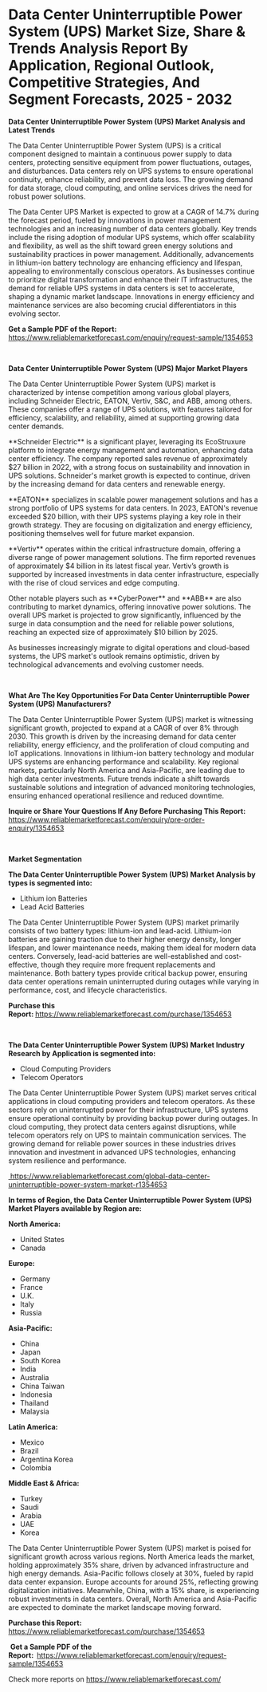 <p><h1>Data Center Uninterruptible Power System (UPS) Market Size, Share & Trends Analysis Report By Application, Regional Outlook, Competitive Strategies, And Segment Forecasts, 2025 - 2032</h1></p><p><strong>Data Center Uninterruptible Power System (UPS) Market Analysis and Latest Trends</strong></p>
<p><p>The Data Center Uninterruptible Power System (UPS) is a critical component designed to maintain a continuous power supply to data centers, protecting sensitive equipment from power fluctuations, outages, and disturbances. Data centers rely on UPS systems to ensure operational continuity, enhance reliability, and prevent data loss. The growing demand for data storage, cloud computing, and online services drives the need for robust power solutions. </p><p>The Data Center UPS Market is expected to grow at a CAGR of 14.7% during the forecast period, fueled by innovations in power management technologies and an increasing number of data centers globally. Key trends include the rising adoption of modular UPS systems, which offer scalability and flexibility, as well as the shift toward green energy solutions and sustainability practices in power management. Additionally, advancements in lithium-ion battery technology are enhancing efficiency and lifespan, appealing to environmentally conscious operators. As businesses continue to prioritize digital transformation and enhance their IT infrastructures, the demand for reliable UPS systems in data centers is set to accelerate, shaping a dynamic market landscape. Innovations in energy efficiency and maintenance services are also becoming crucial differentiators in this evolving sector.</p></p>
<p><strong>Get a Sample PDF of the Report:&nbsp;</strong> <a href="https://www.reliablemarketforecast.com/enquiry/request-sample/1354653?utm_campaign=3307&utm_medium=2&utm_source=Github&utm_content=ia&utm_term=07042025&utm_id=data-center-uninterruptible-power-system-ups">https://www.reliablemarketforecast.com/enquiry/request-sample/1354653</a></p>
<p>&nbsp;</p>
<p><strong>Data Center Uninterruptible Power System (UPS) Major Market Players</strong></p>
<p><p>The Data Center Uninterruptible Power System (UPS) market is characterized by intense competition among various global players, including Schneider Electric, EATON, Vertiv, S&C, and ABB, among others. These companies offer a range of UPS solutions, with features tailored for efficiency, scalability, and reliability, aimed at supporting growing data center demands.</p><p>**Schneider Electric** is a significant player, leveraging its EcoStruxure platform to integrate energy management and automation, enhancing data center efficiency. The company reported sales revenue of approximately $27 billion in 2022, with a strong focus on sustainability and innovation in UPS solutions. Schneider's market growth is expected to continue, driven by the increasing demand for data centers and renewable energy.</p><p>**EATON** specializes in scalable power management solutions and has a strong portfolio of UPS systems for data centers. In 2023, EATON's revenue exceeded $20 billion, with their UPS systems playing a key role in their growth strategy. They are focusing on digitalization and energy efficiency, positioning themselves well for future market expansion.</p><p>**Vertiv** operates within the critical infrastructure domain, offering a diverse range of power management solutions. The firm reported revenues of approximately $4 billion in its latest fiscal year. Vertiv’s growth is supported by increased investments in data center infrastructure, especially with the rise of cloud services and edge computing.</p><p>Other notable players such as **CyberPower** and **ABB** are also contributing to market dynamics, offering innovative power solutions. The overall UPS market is projected to grow significantly, influenced by the surge in data consumption and the need for reliable power solutions, reaching an expected size of approximately $10 billion by 2025.</p><p>As businesses increasingly migrate to digital operations and cloud-based systems, the UPS market's outlook remains optimistic, driven by technological advancements and evolving customer needs.</p></p>
<p>&nbsp;</p>
<p><strong>What Are The Key Opportunities For Data Center Uninterruptible Power System (UPS) Manufacturers?</strong></p>
<p><p>The Data Center Uninterruptible Power System (UPS) market is witnessing significant growth, projected to expand at a CAGR of over 8% through 2030. This growth is driven by the increasing demand for data center reliability, energy efficiency, and the proliferation of cloud computing and IoT applications. Innovations in lithium-ion battery technology and modular UPS systems are enhancing performance and scalability. Key regional markets, particularly North America and Asia-Pacific, are leading due to high data center investments. Future trends indicate a shift towards sustainable solutions and integration of advanced monitoring technologies, ensuring enhanced operational resilience and reduced downtime.</p></p>
<p><strong>Inquire or Share Your Questions If Any Before Purchasing This Report:</strong> <a href="https://www.reliablemarketforecast.com/enquiry/pre-order-enquiry/1354653?utm_campaign=3307&utm_medium=2&utm_source=Github&utm_content=ia&utm_term=07042025&utm_id=data-center-uninterruptible-power-system-ups">https://www.reliablemarketforecast.com/enquiry/pre-order-enquiry/1354653</a></p>
<p>&nbsp;</p>
<p><strong>Market Segmentation</strong></p>
<p><strong>The Data Center Uninterruptible Power System (UPS) Market Analysis by types is segmented into:</strong></p>
<p><ul><li>Lithium ion Batteries</li><li>Lead Acid Batteries</li></ul></p>
<p><p>The Data Center Uninterruptible Power System (UPS) market primarily consists of two battery types: lithium-ion and lead-acid. Lithium-ion batteries are gaining traction due to their higher energy density, longer lifespan, and lower maintenance needs, making them ideal for modern data centers. Conversely, lead-acid batteries are well-established and cost-effective, though they require more frequent replacements and maintenance. Both battery types provide critical backup power, ensuring data center operations remain uninterrupted during outages while varying in performance, cost, and lifecycle characteristics.</p></p>
<p><strong>Purchase this Report:&nbsp;</strong><a href="https://www.reliablemarketforecast.com/purchase/1354653?utm_campaign=3307&utm_medium=2&utm_source=Github&utm_content=ia&utm_term=07042025&utm_id=data-center-uninterruptible-power-system-ups">https://www.reliablemarketforecast.com/purchase/1354653</a></p>
<p>&nbsp;</p>
<p><strong>The Data Center Uninterruptible Power System (UPS) Market Industry Research by Application is segmented into:</strong></p>
<p><ul><li>Cloud Computing Providers</li><li>Telecom Operators</li></ul></p>
<p><p>The Data Center Uninterruptible Power System (UPS) market serves critical applications in cloud computing providers and telecom operators. As these sectors rely on uninterrupted power for their infrastructure, UPS systems ensure operational continuity by providing backup power during outages. In cloud computing, they protect data centers against disruptions, while telecom operators rely on UPS to maintain communication services. The growing demand for reliable power sources in these industries drives innovation and investment in advanced UPS technologies, enhancing system resilience and performance.</p></p>
<p><a href="https://www.reliablemarketforecast.com/global-data-center-uninterruptible-power-system-market-r1354653?utm_campaign=3307&utm_medium=2&utm_source=Github&utm_content=ia&utm_term=07042025&utm_id=data-center-uninterruptible-power-system-ups">&nbsp;https://www.reliablemarketforecast.com/global-data-center-uninterruptible-power-system-market-r1354653</a></p>
<p><strong>In terms of Region, the Data Center Uninterruptible Power System (UPS) Market Players available by Region are:</strong></p>
<p>
    <p> <strong> North America: </strong>
        <ul>
            <li>United States</li>
            <li>Canada</li>
        </ul>
        </p> 
    <p> <strong> Europe: </strong>
        <ul>
            <li>Germany</li>
            <li>France</li>
            <li>U.K.</li>
            <li>Italy</li>
            <li>Russia</li>
        </ul>
        </p> 
    <p> <strong> Asia-Pacific: </strong>
        <ul>
            <li>China</li>
            <li>Japan</li>
            <li>South Korea</li>
            <li>India</li>
            <li>Australia</li>
            <li>China Taiwan</li>
            <li>Indonesia</li>
            <li>Thailand</li>
            <li>Malaysia</li>
        </ul>
        </p> 
    <p> <strong> Latin America: </strong>
        <ul>
            <li>Mexico</li>
            <li>Brazil</li>
            <li>Argentina Korea</li>
            <li>Colombia</li>
        </ul>
        </p> 
    <p> <strong> Middle East & Africa: </strong>
        <ul>
            <li>Turkey</li>
            <li>Saudi</li>
            <li>Arabia</li>
            <li>UAE</li>
            <li>Korea</li>
        </ul>
    </p>
    </p>
<p><p>The Data Center Uninterruptible Power System (UPS) market is poised for significant growth across various regions. North America leads the market, holding approximately 35% share, driven by advanced infrastructure and high energy demands. Asia-Pacific follows closely at 30%, fueled by rapid data center expansion. Europe accounts for around 25%, reflecting growing digitalization initiatives. Meanwhile, China, with a 15% share, is experiencing robust investments in data centers. Overall, North America and Asia-Pacific are expected to dominate the market landscape moving forward.</p></p>
<p><strong>Purchase this Report: </strong><a href="https://www.reliablemarketforecast.com/purchase/1354653?utm_campaign=3307&utm_medium=2&utm_source=Github&utm_content=ia&utm_term=07042025&utm_id=data-center-uninterruptible-power-system-ups">https://www.reliablemarketforecast.com/purchase/1354653</a></p>
<p>&nbsp;<strong>Get a Sample PDF of the Report:&nbsp;&nbsp;</strong><a href="https://www.reliablemarketforecast.com/enquiry/request-sample/1354653?utm_campaign=3307&utm_medium=2&utm_source=Github&utm_content=ia&utm_term=07042025&utm_id=data-center-uninterruptible-power-system-ups">https://www.reliablemarketforecast.com/enquiry/request-sample/1354653</a></p>
<p><strong></strong></p>
<p>Check more reports on <a href="https://www.reliablemarketforecast.com/?utm_campaign=3307&utm_medium=2&utm_source=Github&utm_content=ia&utm_term=07042025&utm_id=data-center-uninterruptible-power-system-ups">https://www.reliablemarketforecast.com/</a></p>
